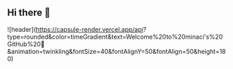 ## Hi there 👋

<!--
**minaci1/minaci1** is a ✨ _special_ ✨ repository because its `README.md` (this file) appears on your GitHub profile.

Here are some ideas to get you started:

- 🔭 I’m currently working on ...
- 🌱 I’m currently learning ...
- 👯 I’m looking to collaborate on ...
- 🤔 I’m looking for help with ...
- 💬 Ask me about ...
- 📫 How to reach me: ...
- 😄 Pronouns: ...
- ⚡ Fun fact: ...
-->
![header](https://capsule-render.vercel.app/api?
type=rounded&color=timeGradient&text=Welcome%20to%20minaci's%20GitHub%20👋
&animation=twinkling&fontSize=40&fontAlignY=50&fontAlign=50&height=180)
